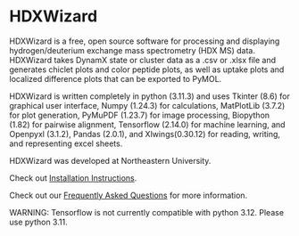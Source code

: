 # HDXWizard

HDXWizard is a free, open source software for processing and displaying hydrogen/deuterium exchange mass spectrometry (HDX MS) data. HDXWizard takes DynamX state or cluster data as a .csv or .xlsx file and generates chiclet plots and color peptide plots, as well as uptake plots and localized difference plots that can be exported to PyMOL.

HDXWizard is written completely in python (3.11.3) and uses Tkinter (8.6) for graphical user interface, Numpy (1.24.3) for calculations, MatPlotLib (3.7.2) for plot generation, PyMuPDF (1.23.7) for image processing, Biopython (1.82) for pairwise alignment, Tensorflow (2.14.0) for machine learning, and Openpyxl (3.1.2), Pandas (2.0.1), and Xlwings(0.30.12) for reading, writing, and representing excel sheets.

HDXWizard was developed at Northeastern University.

Check out [Installation Instructions](Install.md).

Check out our [Frequently Asked Questions](FAQs.md) for more information.

WARNING: Tensorflow is not currently compatible with python 3.12. Please use python 3.11.
